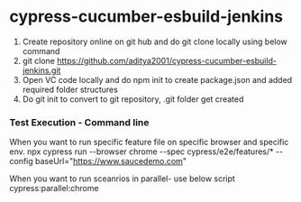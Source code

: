 # cypress-cucumber-esbuild-jenkins
1. Create repository online on git hub and do git clone locally using below command
2. git clone https://github.com/aditya2001/cypress-cucumber-esbuild-jenkins.git
3. Open VC code locally and do npm init to create package.json and added required folder structures
4. Do git init to convert to git repository, .git folder get created

### Test Execution - Command line
When you want to run specific feature file on specific browser and specific env.
npx cypress run --browser chrome --spec cypress/e2e/features/* --config baseUrl="https://www.saucedemo.com"

When you want to run sceanrios in parallel- use below script
cypress:parallel:chrome